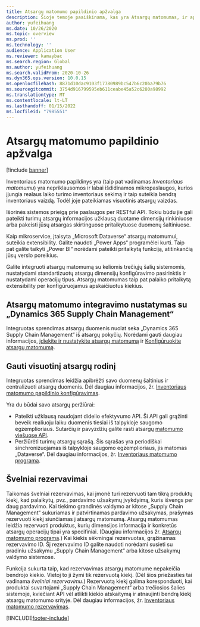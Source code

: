 ```yaml
---
title: Atsargų matomumo papildinio apžvalga
description: Šioje temoje paaiškinama, kas yra Atsargų matomumas, ir aprašomos jos funkcijos.
author: yufeihuang
ms.date: 10/26/2020
ms.topic: overview
ms.prod: ''
ms.technology: ''
audience: Application User
ms.reviewer: kamaybac
ms.search.region: Global
ms.author: yufeihuang
ms.search.validFrom: 2020-10-26
ms.dyn365.ops.version: 10.0.15
ms.openlocfilehash: 8871d10dac9103f17780989bc547b6c20ba79b76
ms.sourcegitcommit: 3754d916799595eb611ceabe45a52c6280a98992
ms.translationtype: MT
ms.contentlocale: lt-LT
ms.lasthandoff: 01/15/2022
ms.locfileid: "7985551"
---
```

# <a name="inventory-visibility-add-in-overview"></a>Atsargų matomumo papildinio apžvalga

[!include [banner](../includes/banner.md)]

Inventoriaus matomumo papildinys yra (taip pat vadinamas *Inventoriaus matomumu*) yra nepriklausomos ir labai išdidinamos mikropaslaugos, kurios įjungia realaus laiko turimo inventoriaus sekimą ir taip suteikia bendrą inventoriaus vaizdą. Todėl joje pateikiamas visuotinis atsargų vaizdas.

Išorinės sistemos prieigą prie paslaugos per RESTful API. Tokiu būdu jie gali pateikti turimų atsargų informacijos užklausą duotame dimensijų rinkiniuose arba pakeisti jūsų atsargas skirtinguose pritaikytuose duomenų šaltiniuose.

Kaip mikroservice, įtaisyta „Microsoft Dataverse“ atsargų matomumui, suteikia extensibility. Galite naudoti „Power Apps“ programėlei kurti. Taip pat galite taikyti „Power BI“ norėdami pateikti pritaikytą funkciją, atitinkančią jūsų verslo poreikius.

Galite integruoti atsargų matomumą su keliomis trečiųjų šalių sistemomis, nustatydami standartizuotų atsargų dimensijų konfigūravimo pasirinktis ir nustatydami operacijų tipus. Atsargų matomumas taip pat palaiko pritaikytą extensibility per konfigūruojamus apskaičiuotus kiekius.

## <a name="inventory-visibility-integration-with-dynamics-365-supply-chain-management"></a>Atsargų matomumo integravimo nustatymas su „Dynamics 365 Supply Chain Management“

Integruotas sprendimas atsargų duomenis nuolat seka „Dynamics 365 Supply Chain Management“ iš atsargų pokyčių. Norėdami gauti daugiau informacijos, [įdiekite ir nustatykite atsargų matomumą](inventory-visibility-setup.md) ir [Konfigūruokite atsargų matomumą](inventory-visibility-configuration.md).

## <a name="get-a-global-view-of-inventory"></a>Gauti visuotinį atsargų rodinį

Integruotas sprendimas leidžia apibrėžti savo duomenų šaltinius ir centralizuoti atsargų duomenis. Dėl daugiau informacijos, žr. [Inventoriaus matomumo papildinio konfigūravimas](inventory-visibility-configuration.md).

Yra du būdai savo atsargų peržiūrai:

- Pateikti užklausą naudojant didelio efektyvumo API. Ši API gali grąžinti beveik realiuoju laiku duomenis tiesiai iš talpykloje saugomo egzemplioriaus. Sutarčių ir pavyzdžių galite rasti atsargų [matomumo viešuose API](inventory-visibility-api.md).
- Peržiūrėti turimų atsargų sąrašą. Šis sąrašas yra periodiškai sinchronizuojamas iš talpykloje saugomo egzemplioriaus, jis matomas „Dataverse“. Dėl daugiau informacijos, žr. [Inventoriaus matomumo programa](inventory-visibility-power-platform.md).

## <a name="soft-reservations"></a>Švelniai rezervavimai

Taikomas švelniai rezervavimas, kai įmonė turi rezervuoti tam tikrą produktų kiekį, kad palaikytų, pvz., pardavimo užsakymų įvykdyimą, kuris išvengs per daug pardavimo. Kai tiekimo grandinės valdymo ar kitose „Supply Chain Management“ sukuriamas ir patvirtinamas pardavimo užsakymas, prašymas rezervuoti kiekį siunčiamas į atsargų matomumą. Atsargų matomumas leidžia rezervuoti produktus, kurių dimensijos informacija ir konkretūs atsargų operacijų tipai yra specifiniai. (Daugiau informacijos žr. [Atsargų matomumo programa](inventory-visibility-power-platform.md).) Kai kiekis sėkmingai rezervuotas, grąžinamas rezervavimo ID. Šį rezervavimo ID galite naudoti norėdami susieti su pradiniu užsakymu „Supply Chain Management“ arba kitose užsakymų valdymo sistemose.

Funkcija sukurta taip, kad rezervavimas atsargų matomume nepakeičia bendrojo kiekio. Vietoj to ji žymi tik rezervuotą kiekį. (Dėl šios priežasties tai vadinama *švelniai rezervavimu*.) Rezervuotą kiekį galima koresponduoti, kai produktai suvartojami „Supply Chain Management“ arba trečiosios šalies sistemoje, kviečiant API vėl atlikti kiekio atskaitymą ir atnaujinti bendrą kiekį atsargų matomumo srityje. Dėl daugiau informacijos, žr. [Inventoriaus matomumo rezervavimas](inventory-visibility-reservations.md).

[!INCLUDE[footer-include](../../includes/footer-banner.md)]
